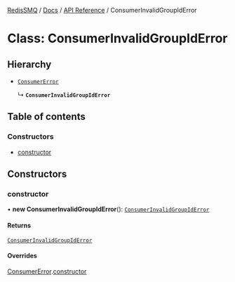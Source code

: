 [RedisSMQ](../../../README.md) / [Docs](../../README.md) / [API Reference](../README.md) / ConsumerInvalidGroupIdError

# Class: ConsumerInvalidGroupIdError

## Hierarchy

- [`ConsumerError`](ConsumerError.md)

  ↳ **`ConsumerInvalidGroupIdError`**

## Table of contents

### Constructors

- [constructor](ConsumerInvalidGroupIdError.md#constructor)

## Constructors

### constructor

• **new ConsumerInvalidGroupIdError**(): [`ConsumerInvalidGroupIdError`](ConsumerInvalidGroupIdError.md)

#### Returns

[`ConsumerInvalidGroupIdError`](ConsumerInvalidGroupIdError.md)

#### Overrides

[ConsumerError](ConsumerError.md).[constructor](ConsumerError.md#constructor)
